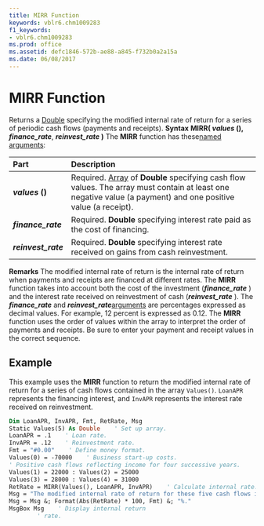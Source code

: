 ```yaml
---
title: MIRR Function
keywords: vblr6.chm1009283
f1_keywords:
- vblr6.chm1009283
ms.prod: office
ms.assetid: defc1846-572b-ae88-a845-f732b0a2a15a
ms.date: 06/08/2017
---
```



# MIRR Function



Returns a [Double](vbe-glossary.md) specifying the modified internal rate of return for a series of periodic cash flows (payments and receipts).
 **Syntax**
 **MIRR( _values_ (),** **_finance_rate_**, **_reinvest_rate_ )**
The  **MIRR** function has these[named arguments](vbe-glossary.md):


|**Part**|**Description**|
|:-----|:-----|
|**_values_ ()**|Required. [Array](vbe-glossary.md) of **Double** specifying cash flow values. The array must contain at least one negative value (a payment) and one positive value (a receipt).|
|**_finance_rate_**|Required.  **Double** specifying interest rate paid as the cost of financing.|
|**_reinvest_rate_**|Required.  **Double** specifying interest rate received on gains from cash reinvestment.|

 **Remarks**
The modified internal rate of return is the internal rate of return when payments and receipts are financed at different rates. The  **MIRR** function takes into account both the cost of the investment (**_finance_rate_** ) and the interest rate received on reinvestment of cash (**_reinvest_rate_** ).
The  **_finance_rate_** and **_reinvest_rate_**[arguments](vbe-glossary.md) are percentages expressed as decimal values. For example, 12 percent is expressed as 0.12.
The  **MIRR** function uses the order of values within the array to interpret the order of payments and receipts. Be sure to enter your payment and receipt values in the correct sequence.

## Example

This example uses the  **MIRR** function to return the modified internal rate of return for a series of cash flows contained in the array `Values()`.  `LoanAPR` represents the financing interest, and `InvAPR` represents the interest rate received on reinvestment.


```vb
Dim LoanAPR, InvAPR, Fmt, RetRate, Msg
Static Values(5) As Double    ' Set up array.
LoanAPR = .1    ' Loan rate.
InvAPR = .12    ' Reinvestment rate.
Fmt = "#0.00"    ' Define money format.
Values(0) = -70000    ' Business start-up costs.
' Positive cash flows reflecting income for four successive years.
Values(1) = 22000 : Values(2) = 25000
Values(3) = 28000 : Values(4) = 31000
RetRate = MIRR(Values(), LoanAPR, InvAPR)    ' Calculate internal rate.
Msg = "The modified internal rate of return for these five cash flows is"
Msg = Msg &; Format(Abs(RetRate) * 100, Fmt) &; "%."
MsgBox Msg    ' Display internal return 
        ' rate.
```


